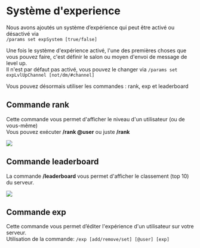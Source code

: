 # Système d'experience

Nous avons ajoutés un système d’expérience qui peut être activé ou désactivé via  
`/params set expSystem [true/false]`

Une fois le système d'expérience activé, l'une des premières choses que vous pouvez faire, c'est définir le salon ou moyen d'envoi de message de level up.  
Il n'est par défaut pas activé, vous pouvez le changer via `/params set expLvlUpChannel [not/dm/#channel]`

Vous pouvez désormais utiliser les commandes : rank, exp et leaderboard

## Commande rank

Cette commande vous permet d'afficher le niveau d'un utilisateur \(ou de vous-même\)  
Vous pouvez exécuter **/rank @user** ou juste **/rank**

![](https://github.com/kewanfr/StarGamingDocs/tree/1a5963a519c207a7566a5c0847feb25a17f38957/.gitbook/assets/image%20%282%29.png)

## Commande leaderboard

La commande **/leaderboard** vous permet d'afficher le classement \(top 10\) du serveur.

![](https://github.com/kewanfr/StarGamingDocs/tree/1a5963a519c207a7566a5c0847feb25a17f38957/.gitbook/assets/image%20%281%29.png)

## Commande exp

Cette commande vous permet d’éditer l'expérience d'un utilisateur sur votre serveur.  
Utilisation de la commande: `/exp [add/remove/set] [@user] [exp]`

